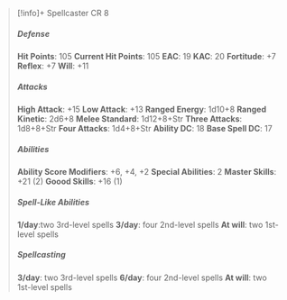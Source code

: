 > [!info]+ Spellcaster CR 8
> ##### Defense
> **Hit Points**: 105
> **Current Hit Points**: 105
> **EAC**: 19
> **KAC**: 20
> **Fortitude**: +7
> **Reflex**: +7
> **Will**: +11
> ##### Attacks
> **High Attack**: +15
> **Low Attack**: +13
> **Ranged Energy**: 1d10+8
> **Ranged Kinetic**: 2d6+8
> **Melee Standard**: 1d12+8+Str
> **Three Attacks**: 1d8+8+Str
> **Four Attacks**: 1d4+8+Str
> **Ability DC**: 18
> **Base Spell DC**: 17
> ##### Abilities
> **Ability Score Modifiers**: +6, +4, +2
> **Special Abilities**: 2
> **Master Skills**: +21 (2)
> **Goood Skills**: +16 (1)
> ##### Spell-Like Abilities
> **1/day**:two 3rd-level spells
> **3/day**: four 2nd-level spells
> **At will**: two 1st-level spells
> ##### Spellcasting
> **3/day**: two 3rd-level spells
> **6/day**: four 2nd-level spells
> **At will**: two 1st-level spells
